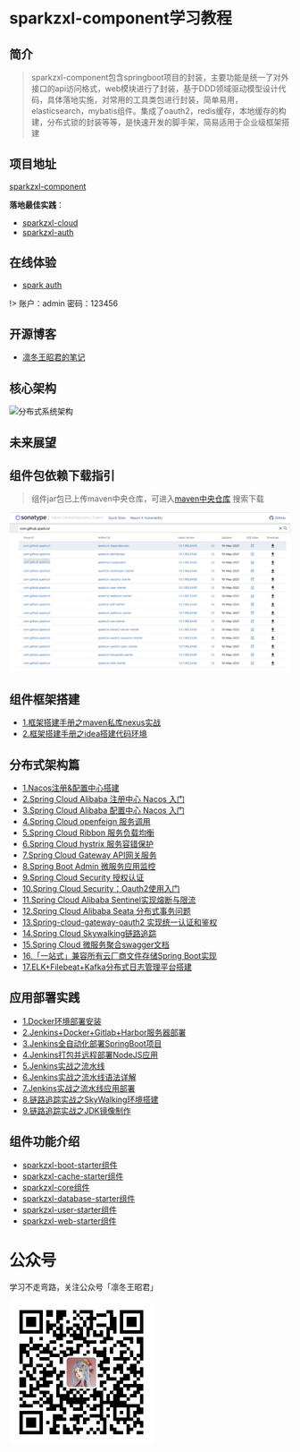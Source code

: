 # sparkzxl-component学习教程

## 简介

> sparkzxl-component包含springboot项目的封装，主要功能是统一了对外接口的api访问格式，web模块进行了封装，基于DDD领域驱动模型设计代码，具体落地实施，对常用的工具类包进行封装，简单易用，elasticsearch，mybatis组件。集成了oauth2，redis缓存，本地缓存的构建，分布式锁的封装等等，是快速开发的脚手架，简易适用于企业级框架搭建

## 项目地址

[sparkzxl-component](https://github.com/sparkzxl/sparkzxl-component.git)

**落地最佳实践**：

- [sparkzxl-cloud](https://github.com/sparkzxl/sparkzxl-cloud.git)
- [sparkzxl-auth](https://github.com/sparkzxl/sparkzxl-auth.git)

## 在线体验

- [spark auth](http://119.45.182.28:3000/login)

!> 账户：admin 密码：123456

## 开源博客

- [凛冬王昭君的笔记](https://www.sparksys.top)

## 核心架构

![分布式系统架构](https://oss.sparksys.top/sparkzxl-component/distributed-architecture.jpg)

## 未来展望

## 组件包依赖下载指引

> 组件jar包已上传maven中央仓库，可进入[maven中央仓库](https://search.maven.org/) 搜索下载

![nexus-compoment.png](docs/images/nexus-compoment.png)

## 组件框架搭建

- [1.框架搭建手册之maven私库nexus实战](docs/forward/框架搭建手册之maven私库nexus实战.md)
- [2.框架搭建手册之idea搭建代码环境](docs/forward/框架搭建手册之idea搭建代码环境.md)

## 分布式架构篇

- [1.Nacos注册&配置中心搭建](docs/forward/分布式架构之Nacos注册&配置中心搭建.md)
- [2.Spring Cloud Alibaba 注册中心 Nacos 入门](docs/forward/分布式架构之SpringCloudAlibaba注册中心Nacos入门.md)
- [3.Spring Cloud Alibaba 配置中心 Nacos 入门](docs/forward/分布式架构之SpringCloudAlibaba配置中心Nacos入门.md)
- [4.Spring Cloud openfeign 服务调用](docs/forward/222)
- [5.Spring Cloud Ribbon 服务负载均衡](docs/forward/222)
- [6.Spring Cloud hystrix 服务容错保护](docs/forward/222)
- [7.Spring Cloud Gateway API网关服务](docs/forward/222)
- [8.Spring Boot Admin 微服务应用监控](docs/forward/222)
- [9.Spring Cloud Security 授权认证](docs/forward/222)
- [10.Spring Cloud Security：Oauth2使用入门](docs/forward/222)
- [11.Spring Cloud Alibaba Sentinel实现熔断与限流](docs/forward/222)
- [12.Spring Cloud Alibaba Seata 分布式事务问题](docs/forward/222)
- [13.Spring-cloud-gateway-oauth2 实现统一认证和鉴权](docs/forward/222)
- [14.Spring Cloud Skywalking链路追踪](docs/forward/222)
- [15.Spring Cloud 微服务聚合swagger文档](docs/forward/222)
- [16.「一站式」兼容所有云厂商文件存储Spring Boot实现](docs/forward/222)
- [17.ELK+Filebeat+Kafka分布式日志管理平台搭建](docs/forward/分布式架构之ELK+Filebeat+Kafka分布式日志管理平台搭建.md)

## 应用部署实践

- [1.Docker环境部署安装](docs/forward/Docker环境部署安装.md)
- [2.Jenkins+Docker+Gitlab+Harbor服务器部署](docs/forward/Jenkins+Docker+Gitlab+Harbor服务器部署.md)
- [3.Jenkins全自动化部署SpringBoot项目](docs/forward/Jenkins全自动化部署SpringBoot项目.md)
- [4.Jenkins打包并远程部署NodeJS应用](docs/forward/Jenkins打包并远程部署NodeJS应用.md)
- [5.Jenkins实战之流水线](docs/forward/Jenkins实战之流水线.md)
- [6.Jenkins实战之流水线语法详解](docs/forward/Jenkins实战之流水线语法详解.md)
- [7.Jenkins实战之流水线应用部署](docs/forward/Jenkins实战之流水线应用部署.md)
- [8.链路追踪实战之SkyWalking环境搭建](docs/forward/链路追踪实战之SkyWalking环境搭建.md)
- [9.链路追踪实战之JDK镜像制作](docs/forward/链路追踪实战之JDK镜像制作.md)

## 组件功能介绍

- [sparkzxl-boot-starter组件](docs/forward/sparkzxl-boot.md)
- [sparkzxl-cache-starter组件](docs/forward/sparkzxl-cache.md)
- [sparkzxl-core组件](docs/forward/sparkzxl-core.md)
- [sparkzxl-database-starter组件](docs/forward/sparkzxl-database.md)
- [sparkzxl-user-starter组件](docs/forward/sparkzxl-user.md)
- [sparkzxl-web-starter组件](docs/forward/sparkzxl-web.md)

# 公众号

学习不走弯路，关注公众号「凛冬王昭君」

![wechat-sparkzxl.jpg](docs/images/wechat-sparkzxl.jpg)
